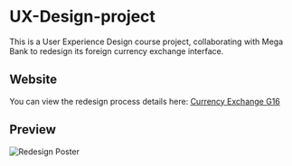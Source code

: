 # UX-Design-project
This is a User Experience Design course project, collaborating with Mega Bank to redesign its foreign currency exchange interface.

## Website
You can view the redesign process details here:
[Currency Exchange G16](https://shihyian3.wixsite.com/my-site-1)

## Preview
![Redesign Poster](poster.jpg)
